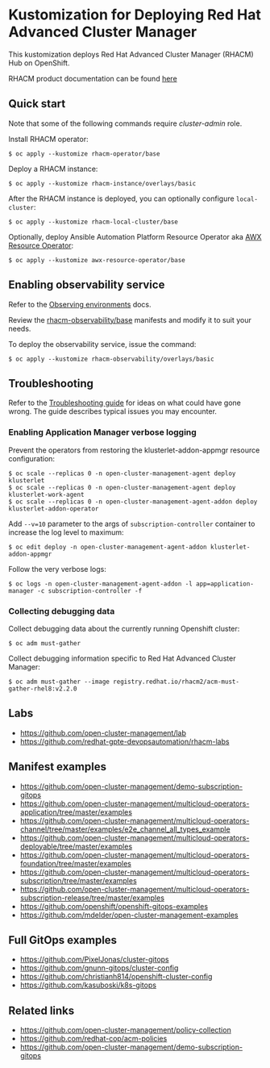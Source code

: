 # Kustomization for Deploying Red Hat Advanced Cluster Manager

This kustomization deploys Red Hat Advanced Cluster Manager (RHACM) Hub on OpenShift.

RHACM product documentation can be found [here](https://access.redhat.com/documentation/en-us/red_hat_advanced_cluster_management_for_kubernetes)

## Quick start

Note that some of the following commands require *cluster-admin* role.

Install RHACM operator:

```
$ oc apply --kustomize rhacm-operator/base
```

Deploy a RHACM instance:

```
$ oc apply --kustomize rhacm-instance/overlays/basic
```

After the RHACM instance is deployed, you can optionally configure `local-cluster`:

```
$ oc apply --kustomize rhacm-local-cluster/base
```

Optionally, deploy Ansible Automation Platform Resource Operator aka [AWX Resource Operator](https://github.com/ansible/awx-resource-operator):

```
$ oc apply --kustomize awx-resource-operator/base
```

## Enabling observability service

Refer to the [Observing environments](https://access.redhat.com/documentation/en-us/red_hat_advanced_cluster_management_for_kubernetes/2.2/html/observing_environments/observing-environments-intro) docs.

Review the [rhacm-observability/base](rhacm-observability/base) manifests and modify it to suit your needs.

To deploy the observability service, issue the command:

```
$ oc apply --kustomize rhacm-observability/overlays/basic
```
## Troubleshooting

Refer to the [Troubleshooting guide](https://access.redhat.com/documentation/en-us/red_hat_advanced_cluster_management_for_kubernetes/2.2/html/troubleshooting/troubleshooting) for ideas on what could have gone wrong. The guide describes typical issues you may encounter.

### Enabling Application Manager verbose logging

Prevent the operators from restoring the klusterlet-addon-appmgr resource configuration:

```
$ oc scale --replicas 0 -n open-cluster-management-agent deploy klusterlet 
$ oc scale --replicas 0 -n open-cluster-management-agent deploy klusterlet-work-agent
$ oc scale --replicas 0 -n open-cluster-management-agent-addon deploy klusterlet-addon-operator
```

Add `--v=10` parameter to the args of `subscription-controller` container to increase the log level to maximum:

```
$ oc edit deploy -n open-cluster-management-agent-addon klusterlet-addon-appmgr
```

Follow the very verbose logs:

```
$ oc logs -n open-cluster-management-agent-addon -l app=application-manager -c subscription-controller -f
```

### Collecting debugging data

Collect debugging data about the currently running Openshift cluster:

```
$ oc adm must-gather
```

Collect debugging information specific to Red Hat Advanced Cluster Manager:

```
$ oc adm must-gather --image registry.redhat.io/rhacm2/acm-must-gather-rhel8:v2.2.0
```

## Labs

* https://github.com/open-cluster-management/lab
* https://github.com/redhat-gpte-devopsautomation/rhacm-labs

## Manifest examples

* https://github.com/open-cluster-management/demo-subscription-gitops
* https://github.com/open-cluster-management/multicloud-operators-application/tree/master/examples
* https://github.com/open-cluster-management/multicloud-operators-channel/tree/master/examples/e2e_channel_all_types_example
* https://github.com/open-cluster-management/multicloud-operators-deployable/tree/master/examples
* https://github.com/open-cluster-management/multicloud-operators-foundation/tree/master/examples
* https://github.com/open-cluster-management/multicloud-operators-subscription/tree/master/examples
* https://github.com/open-cluster-management/multicloud-operators-subscription-release/tree/master/examples
* https://github.com/openshift/openshift-gitops-examples
* https://github.com/mdelder/open-cluster-management-examples

## Full GitOps examples

* https://github.com/PixelJonas/cluster-gitops
* https://github.com/gnunn-gitops/cluster-config
* https://github.com/christianh814/openshift-cluster-config
* https://github.com/kasuboski/k8s-gitops

## Related links

* https://github.com/open-cluster-management/policy-collection
* https://github.com/redhat-cop/acm-policies
* https://github.com/open-cluster-management/demo-subscription-gitops
